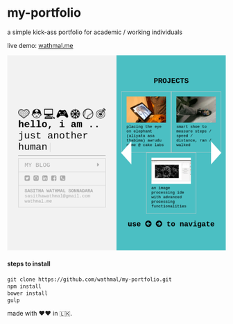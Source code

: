 # my-portfolio
a simple kick-ass portfolio for academic / working individuals

live demo: [wathmal.me](https://wathmal.me)

![alt text](https://raw.githubusercontent.com/wathmal/my-portfolio/master/public/img/my-portfolio-mobile.png "mobile preview")


#### steps to install
```
git clone https://github.com/wathmal/my-portfolio.git
npm install
bower install
gulp
```

made with ❤❤ in 🇱🇰.
